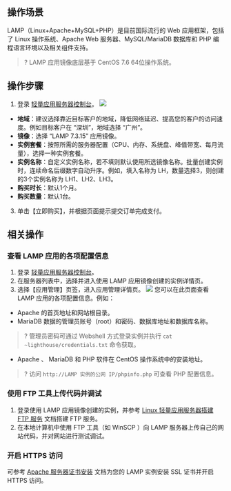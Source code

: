 ## 操作场景

LAMP（Linux+Apache+MySQL+PHP）是目前国际流行的 Web 应用框架，包括了 Linux 操作系统、Apache Web 服务器、MySQL/MariaDB 数据库和 PHP 编程语言环境以及相关组件支持。

>? LAMP 应用镜像底层基于 CentOS 7.6 64位操作系统。
>


## 操作步骤

1. 登录 [轻量应用服务器控制台](https://console.cloud.tencent.com/lighthouse)。
![](https://main.qcloudimg.com/raw/b7f0f2d6423cce18e14e309a3d52c2e3.png)
 - **地域**：建议选择靠近目标客户的地域，降低网络延迟、提高您的客户的访问速度。例如目标客户在 “深圳”，地域选择 “广州”。
 - **镜像**：选择 “LAMP 7.3.15” 应用镜像。
 - **实例套餐**：按照所需的服务器配置（CPU、内存、系统盘、峰值带宽、每月流量），选择一种实例套餐。
 - **实例名称**：自定义实例名称，若不填则默认使用所选镜像名称。批量创建实例时，连续命名后缀数字自动升序。例如，填入名称为 LH，数量选择3，则创建的3个实例名称为 LH1、LH2、LH3。
 - **购买时长**：默认1个月。
 - **购买数量**：默认1台。
3. 单击【立即购买】，并根据页面提示提交订单完成支付。

## 相关操作
### 查看 LAMP 应用的各项配置信息
1. 登录 [轻量应用服务器控制台](https://console.cloud.tencent.com/lighthouse)。
2. 在服务器列表中，选择并进入使用 LAMP 应用镜像创建的实例详情页。
3. 选择【应用管理】页签，进入应用管理详情页。
![](https://main.qcloudimg.com/raw/b04bd90643e1c9b50bb500d1476b259c.png)
您可以在此页面查看 LAMP 应用的各项配置信息。例如：
 - Apache 的首页地址和网站根目录。
 - MariaDB 数据的管理员账号（root）和密码、数据库地址和数据库名称。
 >? 管理员密码可通过 Webshell 方式登录实例并执行 `cat ~lighthouse/credentials.txt` 命令获取。
 >
 - Apache 、 MariaDB 和 PHP 软件在 CentOS 操作系统中的安装地址。
 >? 访问 `http://LAMP 实例的公网 IP/phpinfo.php` 可查看 PHP 配置信息。
 >

### 使用 FTP 工具上传代码并调试

1. 登录使用 LAMP 应用镜像创建的实例，并参考 [Linux 轻量应用服务器搭建 FTP 服务](https://cloud.tencent.com/document/product/1207/47638) 文档搭建 FTP 服务。
2. 在本地计算机中使用 FTP 工具（如 WinSCP ）向 LAMP 服务器上传自己的网站代码，并对网站进行测试调试。

### 开启 HTTPS 访问
可参考 [Apache 服务器证书安装](https://cloud.tencent.com/document/product/1207/50330) 文档为您的 LAMP 实例安装 SSL 证书并开启 HTTPS 访问。

